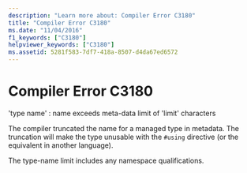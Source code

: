 ```yaml
---
description: "Learn more about: Compiler Error C3180"
title: "Compiler Error C3180"
ms.date: "11/04/2016"
f1_keywords: ["C3180"]
helpviewer_keywords: ["C3180"]
ms.assetid: 5281f583-7df7-418a-8507-d4da67ed6572
---
```

# Compiler Error C3180

'type name' : name exceeds meta-data limit of 'limit' characters

The compiler truncated the name for a managed type in metadata. The truncation will make the type unusable with the `#using` directive (or the equivalent in another language).

The type-name limit includes any namespace qualifications.
